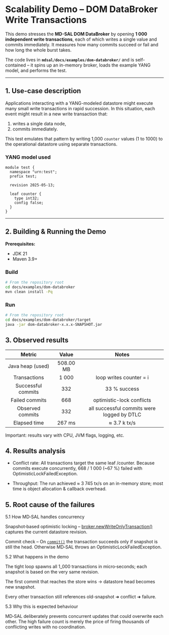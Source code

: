 # Scalability Demo – DOM DataBroker Write Transactions

This demo stresses the **MD-SAL DOM DataBroker** by opening **1 000 independent write transactions**, each of which
writes a single value and commits immediately. It measures how many commits succeed or fail and how long the whole
burst takes.

The code lives in **`mdsal/docs/examples/dom-databroker/`** and is self-contained – it spins up an in-memory broker,
loads the example YANG model, and performs the test.

---

## 1. Use-case description

Applications interacting with a YANG-modeled datastore might execute many small write transactions in rapid succession.
In this situation, each event might result in a new write transaction that:

1. writes a single data node,
2. commits immediately.

This test emulates that pattern by writing 1,000 `counter` values (1 to 1000) to the operational datastore using
separate transactions.


### YANG model used
```yang
module test {
  namespace "urn:test";
  prefix test;

  revision 2025-05-13;

  leaf counter {
    type int32;
    config false;
  }
}
```
---

## 2. Building & Running the Demo

**Prerequisites:**

- JDK 21
- Maven 3.9+

### Build

```sh
# From the repository root
cd docs/examples/dom-databroker
mvn clean install -Pq
```

### Run
```sh
# From the repository root
cd docs/examples/dom-databroker/target
java -jar dom-databroker-x.x.x-SNAPSHOT.jar
```

## 3. Observed results

|       Metric       |   Value   |                   Notes                    |
|:------------------:|:---------:|:------------------------------------------:|
|  Java heap (used)  | 508.00 MB |                                            |
|    Transactions    |   1 000   |          loop writes counter = i           |
| Successful commits |    332    |                33 % success                |
|   Failed commits   |    668    |         optimistic-lock conflicts          |
|  Observed commits  |    332    | all successful commits were logged by DTLC |
|    Elapsed time    |  267 ms   |                ≈ 3.7 k tx/s                |

Important: results vary with CPU, JVM flags, logging, etc.

## 4. Results analysis

* Conflict rate: All transactions target the same leaf /counter. Because commits execute concurrently,
668 / 1 000 (~67 %) failed with OptimisticLockFailedException.

* Throughput: The run achieved ≈ 3 745 tx/s on an in-memory store; most time is object allocation & callback overhead.

## 5. Root cause of the failures

5.1 How MD‑SAL handles concurrency

Snapshot‑based optimistic locking –
[broker.newWriteOnlyTransaction()](../../../dom/mdsal-dom-api/src/main/java/org/opendaylight/mdsal/dom/api/DOMTransactionFactory.javaL69)
captures the current datastore revision.

Commit check – On
[`commit()`](../../../dom/mdsal-dom-api/src/main/java/org/opendaylight/mdsal/dom/api/DOMDataTreeWriteTransaction.java#L396)
the transaction succeeds only if snapshot is still the head.
Otherwise MD‑SAL throws an OptimisticLockFailedException.

5.2 What happens in the demo

The tight loop spawns all 1_000 transactions in micro‑seconds; each snapshot is based on the very same revision.

The first commit that reaches the store wins → datastore head becomes new snapshot.

Every other transaction still references old-snapshot ➜ conflict ➜ failure.

5.3 Why this is expected behaviour

MD‑SAL deliberately prevents concurrent updates that could overwrite each other.
The high failure count is merely the price of firing thousands of conflicting writes with no coordination.
